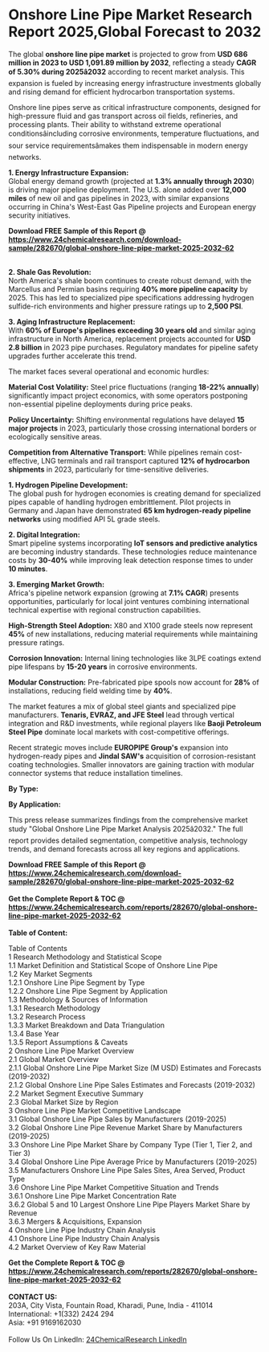 <h1>Onshore Line Pipe Market Research Report 2025,Global Forecast to 2032</h1><p>The global <strong>onshore line pipe market</strong> is projected to grow from <strong>USD 686 million in 2023 to USD 1,091.89 million by 2032</strong>, reflecting a steady <strong>CAGR of 5.30% during 2025â2032</strong> according to recent market analysis. This expansion is fueled by increasing energy infrastructure investments globally and rising demand for efficient hydrocarbon transportation systems.</p><p>Onshore line pipes serve as critical infrastructure components, designed for high-pressure fluid and gas transport across oil fields, refineries, and processing plants. Their ability to withstand extreme operational conditionsâincluding corrosive environments, temperature fluctuations, and sour service requirementsâmakes them indispensable in modern energy networks.</p><p><strong>1. Energy Infrastructure Expansion:</strong><br>
Global energy demand growth (projected at <strong>1.3% annually through 2030</strong>) is driving major pipeline deployment. The U.S. alone added over <strong>12,000 miles</strong> of new oil and gas pipelines in 2023, with similar expansions occurring in China's West-East Gas Pipeline projects and European energy security initiatives.</p><div><b>Download FREE Sample of this Report @ 
            <a href="https://www.24chemicalresearch.com/download-sample/282670/global-onshore-line-pipe-market-2025-2032-62">
            https://www.24chemicalresearch.com/download-sample/282670/global-onshore-line-pipe-market-2025-2032-62</a></b></div><br><p><strong>2. Shale Gas Revolution:</strong><br>
North America's shale boom continues to create robust demand, with the Marcellus and Permian basins requiring <strong>40% more pipeline capacity</strong> by 2025. This has led to specialized pipe specifications addressing hydrogen sulfide-rich environments and higher pressure ratings up to <strong>2,500 PSI</strong>.</p><p><strong>3. Aging Infrastructure Replacement:</strong><br>
With <strong>60% of Europe's pipelines exceeding 30 years old</strong> and similar aging infrastructure in North America, replacement projects accounted for <strong>USD 2.8 billion</strong> in 2023 pipe purchases. Regulatory mandates for pipeline safety upgrades further accelerate this trend.</p><p>The market faces several operational and economic hurdles:</p><p><strong>Material Cost Volatility:</strong> Steel price fluctuations (ranging <strong>18-22% annually</strong>) significantly impact project economics, with some operators postponing non-essential pipeline deployments during price peaks.</p><p><strong>Policy Uncertainty:</strong> Shifting environmental regulations have delayed <strong>15 major projects</strong> in 2023, particularly those crossing international borders or ecologically sensitive areas.</p><p><strong>Competition from Alternative Transport:</strong> While pipelines remain cost-effective, LNG terminals and rail transport captured <strong>12% of hydrocarbon shipments</strong> in 2023, particularly for time-sensitive deliveries.</p><p><strong>1. Hydrogen Pipeline Development:</strong><br>
The global push for hydrogen economies is creating demand for specialized pipes capable of handling hydrogen embrittlement. Pilot projects in Germany and Japan have demonstrated <strong>65 km hydrogen-ready pipeline networks</strong> using modified API 5L grade steels.</p><p><strong>2. Digital Integration:</strong><br>
Smart pipeline systems incorporating <strong>IoT sensors and predictive analytics</strong> are becoming industry standards. These technologies reduce maintenance costs by <strong>30-40%</strong> while improving leak detection response times to under <strong>10 minutes</strong>.</p><p><strong>3. Emerging Market Growth:</strong><br>
Africa's pipeline network expansion (growing at <strong>7.1% CAGR</strong>) presents opportunities, particularly for local joint ventures combining international technical expertise with regional construction capabilities.</p><p><strong>High-Strength Steel Adoption:</strong> X80 and X100 grade steels now represent <strong>45%</strong> of new installations, reducing material requirements while maintaining pressure ratings.</p><p><strong>Corrosion Innovation:</strong> Internal lining technologies like 3LPE coatings extend pipe lifespans by <strong>15-20 years</strong> in corrosive environments.</p><p><strong>Modular Construction:</strong> Pre-fabricated pipe spools now account for <strong>28%</strong> of installations, reducing field welding time by <strong>40%</strong>.</p><p>The market features a mix of global steel giants and specialized pipe manufacturers. <strong>Tenaris, EVRAZ, and JFE Steel</strong> lead through vertical integration and R&amp;D investments, while regional players like <strong>Baoji Petroleum Steel Pipe</strong> dominate local markets with cost-competitive offerings.</p><p>Recent strategic moves include <strong>EUROPIPE Group's</strong> expansion into hydrogen-ready pipes and <strong>Jindal SAW's</strong> acquisition of corrosion-resistant coating technologies. Smaller innovators are gaining traction with modular connector systems that reduce installation timelines.</p><p><strong>By Type:</strong></p><p><strong>By Application:</strong></p><p>This press release summarizes findings from the comprehensive market study "Global Onshore Line Pipe Market Analysis 2025â2032." The full report provides detailed segmentation, competitive analysis, technology trends, and demand forecasts across all key regions and applications.</p><div><b>Download FREE Sample of this Report @ 
            <a href="https://www.24chemicalresearch.com/download-sample/282670/global-onshore-line-pipe-market-2025-2032-62">
            https://www.24chemicalresearch.com/download-sample/282670/global-onshore-line-pipe-market-2025-2032-62</a></b></div><br><div><b>Get the Complete Report & TOC @ 
            <a href="https://www.24chemicalresearch.com/reports/282670/global-onshore-line-pipe-market-2025-2032-62">
            https://www.24chemicalresearch.com/reports/282670/global-onshore-line-pipe-market-2025-2032-62</a></b></div><br>
            <b>Table of Content:</b><p>Table of Contents<br />
1 Research Methodology and Statistical Scope<br />
1.1 Market Definition and Statistical Scope of Onshore Line Pipe<br />
1.2 Key Market Segments<br />
1.2.1 Onshore Line Pipe Segment by Type<br />
1.2.2 Onshore Line Pipe Segment by Application<br />
1.3 Methodology & Sources of Information<br />
1.3.1 Research Methodology<br />
1.3.2 Research Process<br />
1.3.3 Market Breakdown and Data Triangulation<br />
1.3.4 Base Year<br />
1.3.5 Report Assumptions & Caveats<br />
2 Onshore Line Pipe Market Overview<br />
2.1 Global Market Overview<br />
2.1.1 Global Onshore Line Pipe Market Size (M USD) Estimates and Forecasts (2019-2032)<br />
2.1.2 Global Onshore Line Pipe Sales Estimates and Forecasts (2019-2032)<br />
2.2 Market Segment Executive Summary<br />
2.3 Global Market Size by Region<br />
3 Onshore Line Pipe Market Competitive Landscape<br />
3.1 Global Onshore Line Pipe Sales by Manufacturers (2019-2025)<br />
3.2 Global Onshore Line Pipe Revenue Market Share by Manufacturers (2019-2025)<br />
3.3 Onshore Line Pipe Market Share by Company Type (Tier 1, Tier 2, and Tier 3)<br />
3.4 Global Onshore Line Pipe Average Price by Manufacturers (2019-2025)<br />
3.5 Manufacturers Onshore Line Pipe Sales Sites, Area Served, Product Type<br />
3.6 Onshore Line Pipe Market Competitive Situation and Trends<br />
3.6.1 Onshore Line Pipe Market Concentration Rate<br />
3.6.2 Global 5 and 10 Largest Onshore Line Pipe Players Market Share by Revenue<br />
3.6.3 Mergers & Acquisitions, Expansion<br />
4 Onshore Line Pipe Industry Chain Analysis<br />
4.1 Onshore Line Pipe Industry Chain Analysis<br />
4.2 Market Overview of Key Raw Material</p><div><b>Get the Complete Report & TOC @ 
            <a href="https://www.24chemicalresearch.com/reports/282670/global-onshore-line-pipe-market-2025-2032-62">
            https://www.24chemicalresearch.com/reports/282670/global-onshore-line-pipe-market-2025-2032-62</a></b></div><br><b>CONTACT US:</b><br>
            203A, City Vista, Fountain Road, Kharadi, Pune, India - 411014<br>
            International: +1(332) 2424 294<br>
            Asia: +91 9169162030 <br><br>
            Follow Us On LinkedIn: <a href="https://www.linkedin.com/company/24chemicalresearch/">24ChemicalResearch LinkedIn</a>